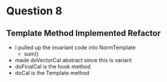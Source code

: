 # Question 8

## Template Method Implemented Refactor

* I pulled up the invariant code into NormTemplate 
  * sum()
* made doVectorCal abstract since this is variant
* doFinalCal is the hook method 
* doCal is the Template method 

